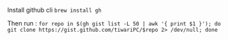 Install github cli
```brew install gh```

Then run :
```for repo in $(gh gist list -L 50 | awk '{ print $1 }'); do git clone https://gist.github.com/tiwariPC/$repo 2> /dev/null; done```
